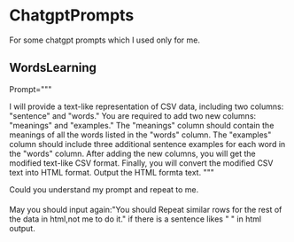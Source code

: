 # ChatgptPrompts
For some chatgpt prompts which I used  only for me.


## WordsLearning
Prompt="""

I will provide a text-like representation of CSV data, including two columns: "sentence" and "words."
You are required to add two new columns: "meanings" and "examples." The "meanings" column should contain the meanings of all the words listed in the "words" column. The "examples" column should include three additional sentence examples for each word in the "words" column.
After adding the new columns, you will get the modified text-like CSV format.
Finally, you will convert the modified CSV text into HTML format.
Output the HTML formta text.
"""

Could you understand my prompt and repeat to me.

####
May you should input again:"You should Repeat similar rows for the rest of the data in html,not me to do it." if there is a sentence likes "  <!-- Repeat similar rows for the rest of the data -->" in html output.

